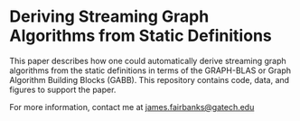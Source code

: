 # Deriving Streaming Graph Algorithms from Static Definitions

This paper describes how one could automatically derive streaming graph algorithms from the static definitions in terms
of the GRAPH-BLAS or Graph Algorithm Building Blocks (GABB). This repository contains code, data, and figures to support
the paper. 

For more information, contact me at james.fairbanks@gatech.edu
